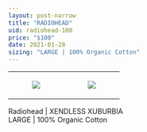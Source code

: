 ```yaml
---
layout: post-narrow
title: "RADIOHEAD"
uid: radiohead-100
price: "$100"
date: 2021-01-28
sizing: "LARGE | 100% Organic Cotton"
---
```




<table style="width:100%;"><tr><td style="vertical-align:top;">
      <figure class="tmblr-full" data-orig-height="2048" data-orig-width="1365" data-orig-src="https://concertshirts.netlify.app/shirts/0277/0277-01.jpg"><img src="https://64.media.tumblr.com/f620c8743da20f06c37197556bbfd0e4/facebf64ef324ba6-1b/s540x810/54dc72cb3be55a1f4df3f10bcdbf4dcf77295a0e.jpg" data-orig-height="2048" data-orig-width="1365" data-orig-src="https://concertshirts.netlify.app/shirts/0277/0277-01.jpg"/></figure></td>
    <td style="vertical-align:top;">
      <figure class="tmblr-full" data-orig-height="2048" data-orig-width="1365" data-orig-src="https://concertshirts.netlify.app/shirts/0277/0277-02.jpg"><img src="https://64.media.tumblr.com/95bfbe7feb532a315a3df455d54964eb/facebf64ef324ba6-32/s540x810/2c84c3db6cc08a18a93b23123effac0d670552a1.jpg" data-orig-height="2048" data-orig-width="1365" data-orig-src="https://concertshirts.netlify.app/shirts/0277/0277-02.jpg"/></figure></td>
  </tr></table><p>
  Radiohead | XENDLESS XUBURBIA<br/>LARGE | 100% Organic Cotton
</p>
